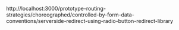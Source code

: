 http://localhost:3000/prototype-routing-strategies/choreographed/controlled-by-form-data-conventions/serverside-redirect-using-radio-button-redirect-library